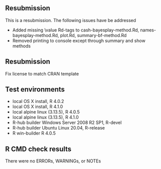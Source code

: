 ## Resubmission 

This is a resubmission. The following issues have be addressed
* Added missing \value Rd-tags to cash-bayesplay-method.Rd, 
names-bayesplay-method.Rd, plot.Rd, summary-bf-method.Rd
* Removed printing to console except through summary and show methods

## Resubmission

Fix license to match CRAN template

## Test environments

* local OS X install, R 4.0.2
* local OS X install, R 4.1.0
* local alpine linux (3.13.5), R 4.0.5
* local alpine linux (3.13.5), R 4.1.0
* R-hub builder Windows Server 2008 R2 SP1, R-devel
* R-hub builder Ubuntu Linux 20.04, R-release
* R win-builder R 4.0.5 



## R CMD check results

There were no ERRORs, WARNINGs, or NOTEs

